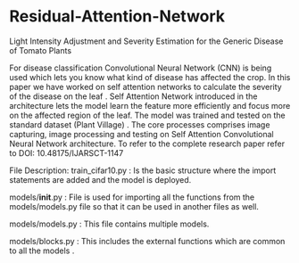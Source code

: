 # Residual-Attention-Network
Light Intensity Adjustment and Severity Estimation for the Generic Disease of Tomato Plants

For disease classification Convolutional Neural Network (CNN) is being used which lets you
know what kind of disease has affected the crop. In this paper we have worked on self attention networks
to calculate the severity of the disease on the leaf . Self Attention Network introduced in the architecture
lets the model learn the feature more efficiently and focus more on the affected region of the leaf. The
model was trained and tested on the standard dataset (Plant Village) . The core processes comprises
image capturing, image processing and testing on Self Attention Convolutional Neural Network
architecture.
To refer to the complete research paper refer to DOI: 10.48175/IJARSCT-1147


File Description:
train_cifar10.py : Is the basic structure where the import statements are added and the model is deployed.

models/__init__.py : File is used for importing all the functions from the models/models.py file so that it can be used in another files as well.

models/models.py : This file contains multiple models. 

models/blocks.py : This includes the external functions which are common to all the models . 
